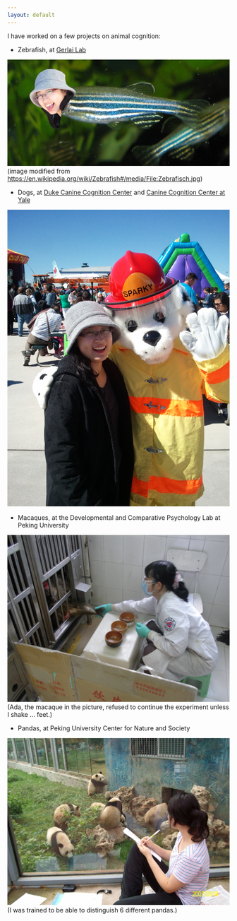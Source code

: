 ```yaml
---
layout: default
---
```


I have worked on a few projects on animal cognition:

* Zebrafish, at [Gerlai Lab](https://www.utm.utoronto.ca/gerlai-lab/home)

![](/assets/img/zebrafish.jpg)
(image modified from <https://en.wikipedia.org/wiki/Zebrafish#/media/File:Zebrafisch.jpg>)

* Dogs, at [Duke Canine Cognition Center](https://evolutionaryanthropology.duke.edu/research/dogs) and [Canine Cognition Center at Yale](https://doglab.yale.edu/)

![](/assets/img/dog.jpg)

* Macaques, at the Developmental and Comparative Psychology Lab at Peking University

![](/assets/img/macaque.jpg)
(Ada, the macaque in the picture, refused to continue the experiment unless I shake ... feet.)

* Pandas, at Peking University Center for Nature and Society

![](/assets/img/panda.jpg)
(I was trained to be able to distinguish 6 different pandas.)